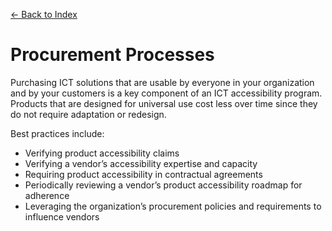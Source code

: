 [&larr; Back to Index](../index.md)

# Procurement Processes

Purchasing ICT solutions that are usable by everyone in your organization and by your customers is a key component of an ICT accessibility program. Products that are designed for universal use cost less over time since they do not require adaptation or redesign.

Best practices include:

* Verifying product accessibility claims
* Verifying a vendor’s accessibility expertise and capacity
* Requiring product accessibility in contractual agreements
* Periodically reviewing a vendor’s product accessibility roadmap for adherence
* Leveraging the organization’s procurement policies and requirements to influence vendors